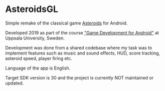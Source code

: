# AsteroidsGL

Simple remake of the classical game [Asteroids](https://en.wikipedia.org/wiki/Asteroids_(video_game)) for Android. 

Developed 2019 as part of the course ["Game Development for Android"](https://www.uu.se/en/admissions/freestanding-courses/course/?kKod=5SD812&typ=1) at Uppsala University, Sweden. 

Development was done from a shared codebase where my task was to implement features such as music and sound effects, HUD, score tracking, asteroid speed, player firing etc.

Language of the app is English.

Target SDK version is 30 and the project is currently NOT maintained or updated.  
